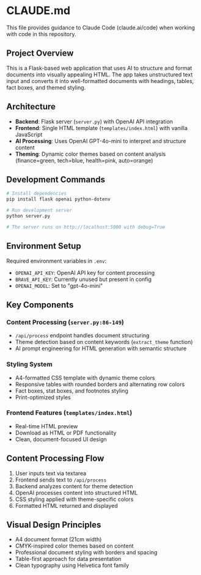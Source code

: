 # CLAUDE.md

This file provides guidance to Claude Code (claude.ai/code) when working with code in this repository.

## Project Overview

This is a Flask-based web application that uses AI to structure and format documents into visually appealing HTML. The app takes unstructured text input and converts it into well-formatted documents with headings, tables, fact boxes, and themed styling.

## Architecture

- **Backend**: Flask server (`server.py`) with OpenAI API integration
- **Frontend**: Single HTML template (`templates/index.html`) with vanilla JavaScript
- **AI Processing**: Uses OpenAI GPT-4o-mini to interpret and structure content
- **Theming**: Dynamic color themes based on content analysis (finance=green, tech=blue, health=pink, auto=orange)

## Development Commands

```bash
# Install dependencies
pip install flask openai python-dotenv

# Run development server
python server.py

# The server runs on http://localhost:5000 with debug=True
```

## Environment Setup

Required environment variables in `.env`:
- `OPENAI_API_KEY`: OpenAI API key for content processing
- `BRAVE_API_KEY`: Currently unused but present in config
- `OPENAI_MODEL`: Set to "gpt-4o-mini"

## Key Components

### Content Processing (`server.py:86-149`)
- `/api/process` endpoint handles document structuring
- Theme detection based on content keywords (`extract_theme` function)
- AI prompt engineering for HTML generation with semantic structure

### Styling System
- A4-formatted CSS template with dynamic theme colors
- Responsive tables with rounded borders and alternating row colors
- Fact boxes, stat boxes, and footnotes styling
- Print-optimized styles

### Frontend Features (`templates/index.html`)
- Real-time HTML preview
- Download as HTML or PDF functionality
- Clean, document-focused UI design

## Content Processing Flow

1. User inputs text via textarea
2. Frontend sends text to `/api/process`
3. Backend analyzes content for theme detection
4. OpenAI processes content into structured HTML
5. CSS styling applied with theme-specific colors
6. Formatted HTML returned and displayed

## Visual Design Principles

- A4 document format (21cm width)
- CMYK-inspired color themes based on content
- Professional document styling with borders and spacing
- Table-first approach for data presentation
- Clean typography using Helvetica font family